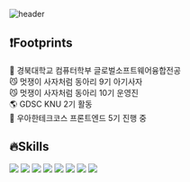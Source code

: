 
![header](https://capsule-render.vercel.app/api?type=waving&color=auto&height=300&section=header&text=Hi%20there%20I'm%20Patrick%20Welcome!~!&fontSize=40)

## :heavy_exclamation_mark:Footprints
   :white_flower: 경북대학교 컴퓨터학부 글로벌소프트웨어융합전공<br>
   :smirk_cat: 멋쟁이 사자처럼 동아리 9기 아기사자<br>
   :smirk_cat: 멋쟁이 사자처럼 동아리 10기 운영진<br>
   :earth_americas: GDSC KNU 2기 활동<br>
   :rocket: 우아한테크코스 프론트엔드 5기 진행 중<br>
   
## 🔥Skills
<img src="https://img.shields.io/badge/React-61DAFB?style=flat&logo=React&logoColor=white"/>
<img src="https://img.shields.io/badge/JavaScript-#F7DF1E?style=flat-square&logo=JavaScript&logoColor=white"/>
<img src="https://img.shields.io/badge/React-#61DAFB?style=flat-square&logo=React&logoColor=white"/>
   <img src="https://img.shields.io/badge/HTML5-#E34F26?style=flat-square&logo=HTML5&logoColor=white"/>
   <img src="https://img.shields.io/badge/CSS3-#1572B6?style=flat-square&logo=CSS3&logoColor=white"/>
   <img src="https://img.shields.io/badge/Node.js-#339933?style=flat-square&logo=Node.js&logoColor=white"/>
   <img src="https://img.shields.io/badge/Express-#000000?style=flat-square&logo=Express&logoColor=white"/>
   <img src="https://img.shields.io/badge/MySQL-#4479A1?style=flat-square&logo=MySQL&logoColor=white"/>
   
<!--
**GC-Park/gc-park** is a ✨ _special_ ✨ repository because its `README.md` (this file) appears on your GitHub profile.

Here are some ideas to get you started:

- 🔭 I’m currently working on ...
- 🌱 I’m currently learning ...
- 👯 I’m looking to collaborate on ...
- 🤔 I’m looking for help with ...
- 💬 Ask me about ...
- 📫 How to reach me: ...
- 😄 Pronouns: ...
- ⚡ Fun fact: ...
-->
